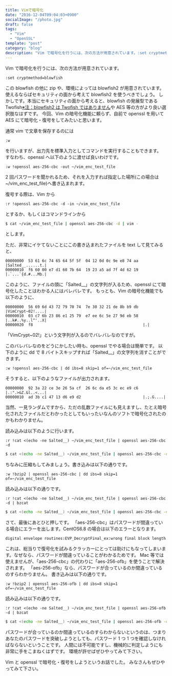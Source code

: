 ```yaml
---
title: Vimで暗号化
date: "2016-12-04T09:04:03+0900"
socialImage: "/photo.jpg"
draft: false
tags:
  - "Vim"
  - "OpenSSL"
template: "post"
category: "blog"
description: "Vim で暗号化を行うには、次の方法が用意されています。:set cryptmethod=blowfishこの blowfish の他に zip や、環境によっては blowfish2 が用意されています。使えるならばセキュリティの面から考えて blowfish2 を使うべきでしょう。…"
---
```


Vim で暗号化を行うには、次の方法が用意されています。

```vim
:set cryptmethod=blowfish
```

この blowfish の他に zip や、環境によっては blowfish2 が用意されています。使えるならばセキュリティの面から考えて blowfish2 を使うべきでしょう。
しかしです。本当にセキュリティの面から考えると、blowfish の発展型である Twofish[※注：blowfish2 は Twofish ではありません](http://vim.1045645.n5.nabble.com/Blowfish2-td5726043.html)や AES 等の方がより良い選択肢なはずです。
今回、Vim の暗号化機能に頼らず、自前で openssl を用いて AES にて暗号化・復号をしてみたいと思います。

通常 vim で文章を保存するのには

```vim
:w
```

を行いますが、出力先を標準入力としてコマンドを実行することもできます。
すなわち、openssl へ以下のように渡せば良いわけです。

```vim
:w !openssl aes-256-cbc -out ~/vim_enc_test_file
```

2 回パスワードを聞かれるため、それを入力すれば指定した場所(この場合は~/vim_enc_test_file)へ書き込まれます。

復号する際は、Vim から

```vim
:r !openssl aes-256-cbc -d -in ~/vim_enc_test_file
```

とするか、もしくはコマンドラインから

```bash
$ cat ~/vim_enc_test_file | openssl aes-256-cbc -d | vim -
```

とします。

ただ、非常にイケてないことにこの書き込まれたファイルを text して見てみると、

```text
00000000  53 61 6c 74 65 64 5f 5f  04 12 0d 0c 9e e8 74 aa  |Salted__......t.|
00000010  f6 60 00 e7 d1 60 7b 64  19 23 a5 ad 7f 4d 62 19  |.`...`{d.#...Mb.|

```

このように、ファイルの頭に「Salted\_\_」の文字列が入るため、openssl にて暗号化したことはわかる人にはバレバレです。
もっとも、Vim の暗号化機能でも以下のように、

```text
00000000  56 69 6d 43 72 79 70 74  7e 30 32 21 de 8b b9 db  |VimCrypt~02!....|
00000010  03 c7 6b 23 86 e1 25 79  e7 ee 6c 5e 27 9d eb 58  |..k#..%y..l^'..X|
00000020  f8                                                |.|
```

「VimCrypt~02!」という文字列が入るのでバレバレなのですが。

このバレバレなのをどうにかしたい時も、openssl でやる場合は簡単です。
以下のように dd で 8 バイトスキップすれば「Salted\_\_」の文字列を消すことができます。

```vim
:w !openssl aes-256-cbc | dd ibs=8 skip=1 of=~/vim_enc_test_file
```

そうすると、以下のようなファイルが出力されます。

```text
00000000  92 3a 22 ce 3e 26 5a cf  26 6c da e5 3c ec e9 c6  |.:".>&Z.&l..<...|
00000010  ad 3b c1 47 13 d6 e9 d2                           |.;.G....|
```

当然、一見ランダムですから、ただの乱数ファイルにも見えますし、たとえ暗号化されたファイルだとわかったとしてもいったいなんのソフトで暗号化されたのかもわかりません。

読み込みは以下のように行います。

```vim
:r !cat <(echo -ne Salted__) ~/vim_enc_test_file | openssl aes-256-cbc -d
```

```bash
$ cat <(echo -ne Salted__) ~/vim_enc_test_file | openssl aes-256-cbc -d | vim -
```

ちなみに圧縮もしてみましょう。書き込みは以下の通りです。

```vim
:w !bzip2 | openssl aes-256-cbc | dd ibs=8 skip=1 of=~/vim_enc_test_file
```

読み込みは以下の通りです。

```vim
:r !cat <(echo -ne Salted__) ~/vim_enc_test_file | openssl aes-256-cbc -d | bzcat
```

```bash
$ cat <(echo -ne Salted__) ~/vim_enc_test_file | openssl aes-256-cbc -d | bzcat | vim -
```

さて、最後にあとひと押しです。
「aes-256-cbc」はパスワードが間違っている場合にエラーを出します。CentOS6.8 の場合は以下のエラーとなります。

```text
digital envelope routines:EVP_DecryptFinal_ex:wrong final block length
```

これは、総当りで復号化を試みるクラッカーにとっては助けにもなってしまいます。なぜなら、パスワードが間違っていることがわかるためです。
Mac 等では使えませんが、「aes-256-cbc」の代わりに「aes-256-ofb」を使うことで解決されます。
「aes-256-ofb」なら、パスワードが合っているのか間違っているのすらわかりません。
書き込みは以下の通りです。

```vim
:w !bzip2 | openssl aes-256-ofb | dd ibs=8 skip=1 of=~/vim_enc_test_file
```

読み込みは以下の通りです。

```vim
:r !cat <(echo -ne Salted__) ~/vim_enc_test_file | openssl aes-256-ofb -d | bzcat
```

```bash
$ cat <(echo -ne Salted__) ~/vim_enc_test_file | openssl aes-256-ofb -d | bzcat | vim -
```

パスワードが合っているのか間違っているのすらわからないというのは、つまりあなたのパスワードを突破しようとしても、パスワード 1 つ 1 つを確認しなければならないということです。
人間には不可能ですし、機械的に判定しようにも非常に手をこまねくはずです。
環境が許せばぜひやってみて下さい。

Vim と openssl で暗号化・復号をしようというお話でした。
みなさんもぜひやってみて下さい。
